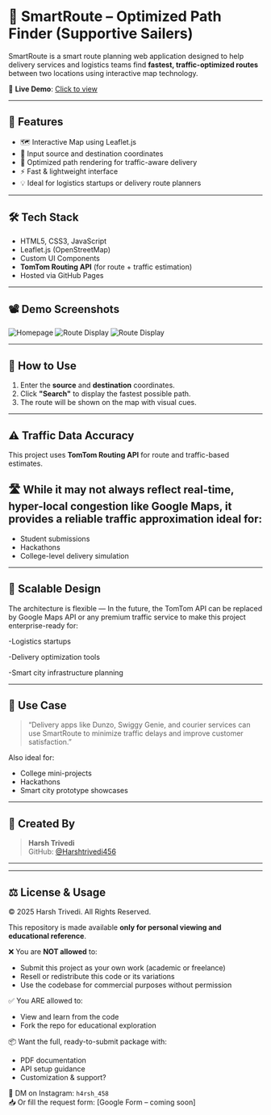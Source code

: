 # 🚀 SmartRoute – Optimized Path Finder (Supportive Sailers)

SmartRoute is a smart route planning web application designed to help delivery services and logistics teams find **fastest, traffic-optimized routes** between two locations using interactive map technology.

🔗 **Live Demo**: [Click to view](https://harshtrivedi456.github.io/SupportiveSailers/)

---

## 📌 Features

- 🗺️ Interactive Map using Leaflet.js
- 📍 Input source and destination coordinates
- 🚦 Optimized path rendering for traffic-aware delivery
- ⚡ Fast & lightweight interface
- 💡 Ideal for logistics startups or delivery route planners

---

## 🛠️ Tech Stack

- HTML5, CSS3, JavaScript
- Leaflet.js (OpenStreetMap)
- Custom UI Components
-  **TomTom Routing API** (for route + traffic estimation)
- Hosted via GitHub Pages

---

## 📽️ Demo Screenshots

![Homepage](https://media.licdn.com/dms/image/v2/D4D2DAQG2nFJM1MfraQ/profile-treasury-image-shrink_800_800/profile-treasury-image-shrink_800_800/0/1731337203244?e=1751004000&v=beta&t=skr5qLosY6bR-eBfkIg0Ut2MbA6wTWR7jqLqSwcThUo)
![Route Display](https://media.licdn.com/dms/image/v2/D4D2DAQF9kZSP1wlcvQ/profile-treasury-image-shrink_800_800/profile-treasury-image-shrink_800_800/0/1731337261986?e=1751004000&v=beta&t=3tMOPd1F7l1Wkc1oMDg22XS9qdjGXRH82wtZtztK6oc)
![Route Display](https://media.licdn.com/dms/image/v2/D4D2DAQG4ttjQjBEwXw/profile-treasury-image-shrink_800_800/profile-treasury-image-shrink_800_800/0/1731337374734?e=1751004000&v=beta&t=DQRXv37HU2rzhjR7Vtb5tYpJUzzeSZ3Rt5PHfgeVH_8)

---

## 📄 How to Use

1. Enter the **source** and **destination** coordinates.
2. Click **"Search"** to display the fastest possible path.
3. The route will be shown on the map with visual cues.

---

## ⚠️ Traffic Data Accuracy

This project uses **TomTom Routing API** for route and traffic-based estimates.

## 🛣️ While it may not always reflect real-time, hyper-local congestion like Google Maps, it provides a **reliable traffic approximation** ideal for:
- Student submissions
- Hackathons
- College-level delivery simulation
  
---

## 🔄 Scalable Design
The architecture is flexible —
In the future, the TomTom API can be replaced by Google Maps API or any premium traffic service to make this project enterprise-ready for:

-Logistics startups

-Delivery optimization tools

-Smart city infrastructure planning


---

## 💼 Use Case

> “Delivery apps like Dunzo, Swiggy Genie, and courier services can use SmartRoute to minimize traffic delays and improve customer satisfaction.”

Also ideal for:
- College mini-projects
- Hackathons
- Smart city prototype showcases

---

## 🧠 Created By

> **Harsh Trivedi**  
GitHub: [@Harshtrivedi456](https://github.com/Harshtrivedi456)

---
---

## ⚖️ License & Usage

© 2025 Harsh Trivedi. All Rights Reserved.

This repository is made available **only for personal viewing and educational reference**.

❌ You are **NOT allowed** to:
- Submit this project as your own work (academic or freelance)
- Resell or redistribute this code or its variations
- Use the codebase for commercial purposes without permission

✅ You ARE allowed to:
- View and learn from the code
- Fork the repo for educational exploration

📦 Want the full, ready-to-submit package with:
- PDF documentation
- API setup guidance
- Customization & support?

📩 DM on Instagram: `h4rsh_458`  
📥 Or fill the request form: [Google Form – coming soon]


